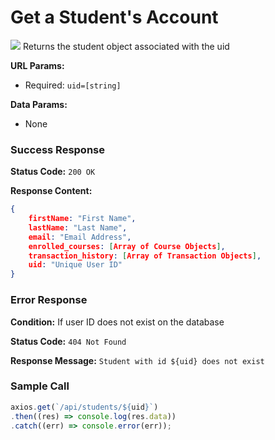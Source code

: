 # Get a Student's Account
![](https://img.shields.io/badge/%2Fapi%2Fstudents%2F%3Auid-GET-brightgreen?style=flat-square)
Returns the student object associated with the uid

**URL Params:**
- Required: `uid=[string]`

**Data Params:**
- None

### Success Response
**Status Code:** `200 OK`

**Response Content:**
```json
{
    firstName: "First Name",
    lastName: "Last Name",
    email: "Email Address",
    enrolled_courses: [Array of Course Objects],
    transaction_history: [Array of Transaction Objects],
    uid: "Unique User ID"
}
```

### Error Response
**Condition:** If user ID does not exist on the database

**Status Code:** `404 Not Found`

**Response Message:** `Student with id ${uid} does not exist`

### Sample Call
```js
axios.get(`/api/students/${uid}`)
.then((res) => console.log(res.data))
.catch((err) => console.error(err));
```